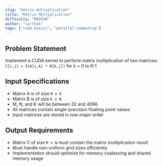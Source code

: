 ```yaml
---
slug: "matrix-multiplication"
title: "Matrix Multiplication"
difficulty: "MEDIUM"
author: "sarthak"
tags: ["cuda-basics", "parallel-computing"]
---
```


## Problem Statement
Implement a CUDA kernel to perform matrix multiplication of two matrices:
`C[i,j] = Σ(A[i,k] * B[k,j])` for k = 0 to K-1

## Input Specifications
- Matrix A is of size `M x K`
- Matrix B is of size `K x N`
- M, N, and K will be between 32 and 4096
- All matrices contain single-precision floating point values
- Input matrices are stored in row-major order

## Output Requirements
- Matrix C of size `M x N` must contain the matrix multiplication result
- Must handle non-uniform grid sizes efficiently
- Implementation should optimize for memory coalescing and shared memory usage
